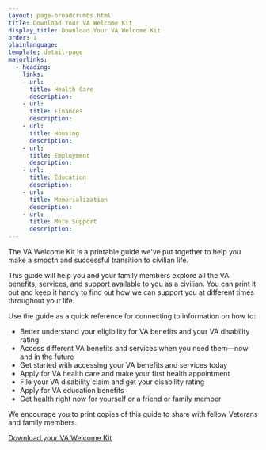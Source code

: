 ```yaml
---
layout: page-breadcrumbs.html
title: Download Your VA Welcome Kit
display_title: Download Your VA Welcome Kit
order: 1
plainlanguage: 
template: detail-page
majorlinks:
  - heading: 
    links:
    - url: 
      title: Health Care
      description: 
    - url: 
      title: Finances
      description: 
    - url: 
      title: Housing
      description:       
    - url: 
      title: Employment
      description:       
    - url: 
      title: Education
      description:       
    - url: 
      title: Memorialization
      description: 
    - url: 
      title: More Support
      description: 
---
```

<div itemscope itemtype ="http://schema.org/HowTo">
<div class="va-introtext" itemprop="description">

The VA Welcome Kit is a printable guide we've put together to help you make a smooth and successful transition to civilian life. 

This guide will help you and your family members explore all the VA benefits, services, and support available to you as a civilian. You can print it out and keep it handy to find out how we can support you at different times throughout your life.

Use the guide as a quick reference for connecting to information on how to:
- Better understand your eligibility for VA benefits and your VA disability rating
- Access different VA benefits and services when you need them—now and in the future
- Get started with accessing your VA benefits and services today
- Apply for VA health care and make your first health appointment
- File your VA disability claim and get your disability rating
- Apply for VA education benefits
- Get health right now for yourself or a friend or family member

We encourage you to print copies of this guide to share with fellow Veterans and family members.
<br>

[Download your VA Welcome Kit](vets-website/content/pages/WelcomeVA_Guide_print_version_final.pdf)

</div>
